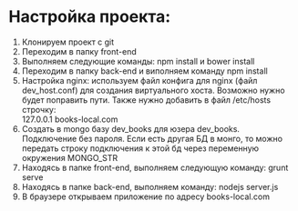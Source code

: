 # Настройка проекта:

  1) Клонируем проект с git  
  2) Переходим в папку front-end   
  3) Выполняем следующие команды: npm install и bower install  
  4) Переходим в папку back-end и виполняем команду npm install  
  5) Настройка nginx: используем файл конфига для nginx (файл dev_host.conf) для создания виртуального хоста. Возможно нужно будет поправить пути. Также нужно добавить в файл /etc/hosts строчку:   
  127.0.0.1 books-local.com  
  6) Создать в mongo базу dev_books для юзера dev_books. Подключение без пароля. Если есть другая БД в монго, то можно передать строку подключения к этой бд через переменную окружения MONGO_STR  
  7) Находясь в папке front-end, выполняем следующую команду: grunt serve  
  8) Находясь в папке back-end, выполняем команду: nodejs server.js  
  9) В браузере открываем приложение по адресу books-local.com  
